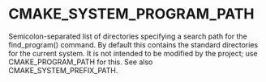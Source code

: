   

# CMAKE_SYSTEM_PROGRAM_PATH  
Semicolon-separated list of directories specifying a search path
for the find_program() command.  By default this contains the
standard directories for the current system.  It is not intended to be
modified by the project; use CMAKE_PROGRAM_PATH for this.
See also CMAKE_SYSTEM_PREFIX_PATH.  

